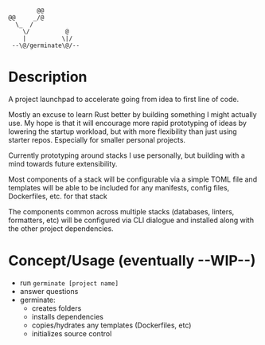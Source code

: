 ```
        @@
@@     _/@
  \_  /
    \/          @
    |          \|/
 --\@/germinate\@/--
```

# Description

A project launchpad to accelerate going from idea to first line of code. 

Mostly an excuse to learn Rust better by building something I might actually use. 
My hope is that it will encourage more rapid prototyping of ideas by lowering the startup workload, but with more flexibility than just using starter repos. Especially for smaller personal projects. 

Currently prototyping around stacks I use personally, but building with a mind towards future extensibility. 

Most components of a stack will be configurable via a simple TOML file and templates will be able to be included for any manifests, config files, Dockerfiles, etc. for that stack

The components common across multiple stacks (databases, linters, formatters, etc) will be configured via CLI dialogue and installed along with the other project dependencies. 

# Concept/Usage (eventually --WIP--)
- run `germinate [project name]`
- answer questions
- germinate:
   - creates folders
   - installs dependencies
   - copies/hydrates any templates (Dockerfiles, etc)
   - initializes source control
